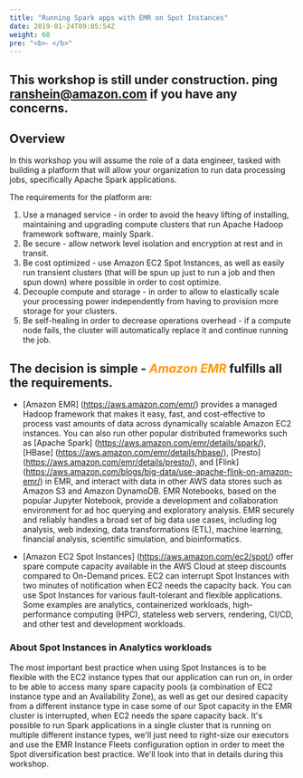 ```yaml
---
title: "Running Spark apps with EMR on Spot Instances"
date: 2019-01-24T09:05:54Z
weight: 60
pre: "<b>⁃ </b>"
---
```


## This workshop is still under construction. ping ranshein@amazon.com if you have any concerns.

## Overview

In this workshop you will assume the role of a data engineer, tasked with building a platform that will allow your organization to run data processing jobs, specifically Apache Spark applications. 

The requirements for the platform are:

1. Use a managed service - in order to avoid the heavy lifting of installing, maintaining and upgrading compute clusters that run Apache Hadoop framework software, mainly Spark.
2. Be secure - allow network level isolation and encryption at rest and in transit.
3. Be cost optimized - use Amazon EC2 Spot Instances, as well as easily run transient clusters (that will be spun up just to run a job and then spun down) where possible in order to cost optimize.
4. Decouple compute and storage - in order to allow to elastically scale your processing power independently from having to provision more storage for your clusters. 
5. Be self-healing in order to decrease operations overhead - if a compute node fails, the cluster will automatically replace it and continue running the job.


## The decision is simple - <span style="color:#ff9900">***Amazon EMR***</span> fulfills all the requirements. 

* [Amazon EMR] (https://aws.amazon.com/emr/) provides a managed Hadoop framework that makes it easy, fast, and cost-effective to process vast amounts of data across dynamically scalable Amazon EC2 instances. You can also run other popular distributed frameworks such as [Apache Spark] (https://aws.amazon.com/emr/details/spark/), [HBase] (https://aws.amazon.com/emr/details/hbase/), [Presto] (https://aws.amazon.com/emr/details/presto/), and [Flink] (https://aws.amazon.com/blogs/big-data/use-apache-flink-on-amazon-emr/) in EMR, and interact with data in other AWS data stores such as Amazon S3 and Amazon DynamoDB. EMR Notebooks, based on the popular Jupyter Notebook, provide a development and collaboration environment for ad hoc querying and exploratory analysis.
  EMR securely and reliably handles a broad set of big data use cases, including log analysis, web indexing, data transformations (ETL), machine learning, financial analysis, scientific simulation, and bioinformatics.
    
* [Amazon EC2 Spot Instances] (https://aws.amazon.com/ec2/spot/) offer spare compute capacity available in the AWS Cloud at steep discounts compared to On-Demand prices. EC2 can interrupt Spot Instances with two minutes of notification when EC2 needs the capacity back. You can use Spot Instances for various fault-tolerant and flexible applications. Some examples are analytics, containerized workloads, high-performance computing (HPC), stateless web servers, rendering, CI/CD, and other test and development workloads.

### About Spot Instances in Analytics workloads
The most important best practice when using Spot Instances is to be flexible with the EC2 instance types that our application can run on, in order to be able to access many spare capacity pools (a combination of EC2 instance type and an Availability Zone), as well as get our desired capacity from a different instance type in case some of our Spot capacity in the EMR cluster is interrupted, when EC2 needs the spare capacity back. It's possible to run Spark applications in a single cluster that is running on multiple different instance types, we'll just need to right-size our executors and use the EMR Instance Fleets configuration option in order to meet the Spot diversification best practice. We'll look into that in details during this workshop.
